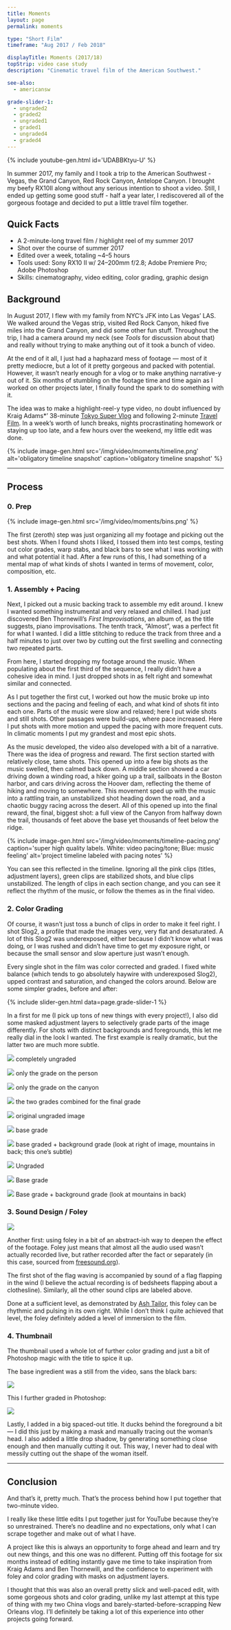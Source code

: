 ```yaml
---
title: Moments
layout: page
permalink: moments

type: "Short Film"
timeframe: "Aug 2017 / Feb 2018"

displayTitle: Moments (2017/18)
topStrip: video case study
description: "Cinematic travel film of the American Southwest."

see-also:
  - americansw

grade-slider-1:
  - ungraded2
  - graded2
  - ungraded1
  - graded1
  - ungraded4
  - graded4
---
```


{% include youtube-gen.html id='UDABBKtyu-U' %}

In summer 2017, my family and I took a trip to the American Southwest - Vegas, the Grand Canyon, Red Rock Canyon, Antelope Canyon. I brought my beefy RX10II along without any serious intention to shoot a video. Still, I ended up getting some good stuff - half a year later, I rediscovered all of the gorgeous footage and decided to put a little travel film together.

## Quick Facts

* A 2-minute-long travel film / highlight reel of my summer 2017
* Shot over the course of summer 2017
* Edited over a week, totaling ~4–5 hours
* Tools used: Sony RX10 II w/ 24–200mm f/2.8; Adobe Premiere Pro; Adobe Photoshop
* Skills: cinematography, video editing, color grading, graphic design

## Background

In August 2017, I flew with my family from NYC’s JFK into Las Vegas’ LAS. We walked around the Vegas strip, visited Red Rock Canyon, hiked five miles into the Grand Canyon, and did some other fun stuff. Throughout the trip, I had a camera around my neck (see *Tools* for discussion about that) and really without trying to make anything out of it took a bunch of video.

At the end of it all, I just had a haphazard mess of footage — most of it pretty mediocre, but a lot of it pretty gorgeous and packed with potential. However, it wasn’t nearly enough for a vlog or to make anything narrative-y out of it. Six months of stumbling on the footage time and time again as I worked on other projects later, I finally found the spark to do something with it.

The idea was to make a highlight-reel-y type video, no doubt influenced by Kraig Adams*’ 38-minute [Tokyo Super Vlog](https://www.youtube.com/watch?v=L3oD-Li3SzU) and following 2-minute [Travel Film](https://www.youtube.com/watch?v=kLT4nLWp4ZQ). In a week’s worth of lunch breaks, nights procrastinating homework or staying up too late, and a few hours over the weekend, my little edit was done.

{% include image-gen.html src='/img/video/moments/timeline.png' alt='obligatory timeline snapshot' caption='obligatory timeline snapshot' %}

*****

## Process

### 0. Prep

{% include image-gen.html src='/img/video/moments/bins.png' %}

The first (zeroth) step was just organizing all my footage and picking out the best shots. When I found shots I liked, I tossed them into test comps, testing out color grades, warp stabs, and black bars to see what I was working with and what potential it had. After a few runs of this, I had something of a mental map of what kinds of shots I wanted in terms of movement, color, composition, etc.


### 1. Assembly + Pacing

Next, I picked out a music backing track to assemble my edit around. I knew I wanted something instrumental and very relaxed and chilled. I had just discovered Ben Thornewill’s *First Improvisations*, an album of, as the title suggests, piano improvisations. The tenth track, “Almost”, was a perfect fit for what I wanted. I did a little stitching to reduce the track from three and a half minutes to just over two by cutting out the first swelling and connecting two repeated parts.

From here, I started dropping my footage around the music. When populating about the first third of the sequence, I really didn’t have a cohesive idea in mind. I just dropped shots in as felt right and somewhat similar and connected.

As I put together the first cut, I worked out how the music broke up into sections and the pacing and feeling of each, and what kind of shots fit into each one. Parts of the music were slow and relaxed; here I put wide shots and still shots. Other passages were build-ups, where pace increased. Here I put shots with more motion and upped the pacing with more frequent cuts. In climatic moments I put my grandest and most epic shots.

As the music developed, the video also developed with a bit of a narrative. There was the idea of progress and reward. The first section started with relatively close, tame shots. This opened up into a few big shots as the music swelled, then calmed back down. A middle section showed a car driving down a winding road, a hiker going up a trail, sailboats in the Boston harbor, and cars driving across the Hoover dam, reflecting the theme of hiking and moving to somewhere. This movement sped up with the music into a rattling train, an unstabilized shot heading down the road, and a chaotic buggy racing across the desert. All of this opened up into the final reward, the final, biggest shot: a full view of the Canyon from halfway down the trail, thousands of feet above the base yet thousands of feet below the ridge.

{% include image-gen.html src='/img/video/moments/timeline-pacing.png' caption='super high quality labels. White: video pacing/tone; Blue: music feeling' alt='project timeline labeled with pacing notes' %}

You can see this reflected in the timeline. Ignoring all the pink clips (titles, adjustment layers), green clips are stabilized shots, and blue clips unstabilized. The length of clips in each section change, and you can see it reflect the rhythm of the music, or follow the themes as in the final video.

### 2. Color Grading

Of course, it wasn’t just toss a bunch of clips in order to make it feel right. I shot Slog2, a profile that made the images very, very flat and desaturated. A lot of this Slog2 was underexposed, either because I didn’t know what I was doing, or I was rushed and didn’t have time to get my exposure right, or because the small sensor and slow aperture just wasn’t enough.

Every single shot in the film was color corrected and graded. I fixed white balance (which tends to go absolutely haywire with underexposed Slog2), upped contrast and saturation, and changed the colors around. Below are some simpler grades, before and after:

{% include slider-gen.html data=page.grade-slider-1 %}

In a first for me (I pick up tons of new things with every project!), I also did some masked adjustment layers to selectively grade parts of the image differently. For shots with distinct backgrounds and foregrounds, this let me really dial in the look I wanted. The first example is really dramatic, but the latter two are much more subtle.

![](https://cdn-images-1.medium.com/max/1000/1*MqcGuDqxGQeIdWtFjhhWXg.jpeg) <span class="figcaption_hack">completely ungraded</span>

![](https://cdn-images-1.medium.com/max/1000/1*lzbJ6-8pLH7uchnnT0mBxA.jpeg) <span class="figcaption_hack">only the grade on the person</span>

![](https://cdn-images-1.medium.com/max/1000/1*MM5-vbrSSSH8POt2szEUhQ.jpeg) <span class="figcaption_hack">only the grade on the canyon</span>

![](https://cdn-images-1.medium.com/max/2000/1*hnbbHBWBIrgX21h4h_QReQ.jpeg) <span class="figcaption_hack">the two grades combined for the final grade</span>

![](https://cdn-images-1.medium.com/max/1000/1*3mx024ZehbsjKfTjfTxyvQ.jpeg) <span class="figcaption_hack">original ungraded image</span>

![](https://cdn-images-1.medium.com/max/1000/1*q_sprYSzvkZOrtKrIxSxqA.jpeg) <span class="figcaption_hack">base grade</span>

![](https://cdn-images-1.medium.com/max/1000/1*z4L5jV8iTVmkfPvNjRsOKQ.jpeg) <span class="figcaption_hack">base graded + background grade (look at right of image, mountains in back; this one’s subtle)</span>

![](https://cdn-images-1.medium.com/max/1000/1*cT7GZgiqiVf3Xp0og_1wEA.jpeg) <span class="figcaption_hack">Ungraded</span>

![](https://cdn-images-1.medium.com/max/1000/1*Vt0XJvWyjAzLJtPRkaAsSw.jpeg) <span class="figcaption_hack">Base grade</span>

![](https://cdn-images-1.medium.com/max/1000/1*SfKprjOM7V1j1aLqG0g68g.jpeg) <span class="figcaption_hack">Base grade + background grade (look at mountains in back)</span>

### 3. Sound Design / Foley

![](https://cdn-images-1.medium.com/max/1000/1*2yWivWIfNx2P2bEgy0GdXA.png)

Another first: using foley in a bit of an abstract-ish way to deepen the effect of the footage. Foley just means that almost all the audio used wasn’t actually recorded live, but rather recorded after the fact or separately (in this case, sourced from [freesound.org](http://freesound.org/)).

The first shot of the flag waving is accompanied by sound of a flag flapping in the wind (I believe the actual recording is of bedsheets flapping about a clothesline). Similarly, all the other sound clips are labeled above.

Done at a sufficient level, as demonstrated by [Ash Tailor](https://www.youtube.com/watch?v=KzTAKmjgbgU), this foley can be rhythmic and pulsing in its own right. While I don’t think I quite achieved that level, the foley definitely added a level of immersion to the film.

### 4. Thumbnail

The thumbnail used a whole lot of further color grading and just a bit of Photoshop magic with the title to spice it up.

The base ingredient was a still from the video, sans the black bars:

![](https://cdn-images-1.medium.com/max/800/1*U003n_9NXiQc8rR7J5aXdw.jpeg)

This I further graded in Photoshop:

![](https://cdn-images-1.medium.com/max/800/1*rk8Ucc7ZxCtR4VgbdZSkew.jpeg)

Lastly, I added in a big spaced-out title. It ducks behind the foreground a bit — I did this just by making a mask and manually tracing out the woman’s head. I also added a little drop shadow, by generating something close enough and then manually cutting it out. This way, I never had to deal with messily cutting out the shape of the woman itself.

*****

## Conclusion

And that’s it, pretty much. That’s the process behind how I put together that two-minute video.

I really like these little edits I put together just for YouTube because they’re so unrestrained. There’s no deadline and no expectations, only what I can scrape together and make out of what I have.

A project like this is always an opportunity to forge ahead and learn and try out new things, and this one was no different. Putting off this footage for six months instead of editing instantly gave me time to take inspiration from Kraig Adams and Ben Thornewill, and the confidence to experiment with foley and color grading with masks on adjustment layers.

I thought that this was also an overall pretty slick and well-paced edit, with some gorgeous shots and color grading, unlike my last attempt at this type of thing with my two China vlogs and barely-started-before-scrapping New Orleans vlog. I’ll definitely be taking a lot of this experience into other projects going forward.
